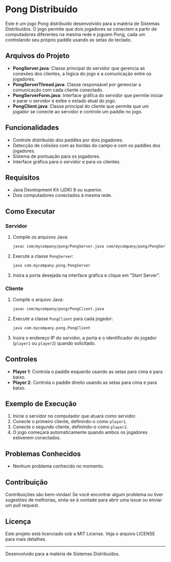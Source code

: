 # Pong Distribuído

Este é um jogo Pong distribuído desenvolvido para a matéria de Sistemas Distribuídos. O jogo permite que dois jogadores se conectem a partir de computadores diferentes na mesma rede e joguem Pong, cada um controlando seu próprio paddle usando as setas do teclado.

## Arquivos do Projeto

- **PongServer.java**: Classe principal do servidor que gerencia as conexões dos clientes, a lógica do jogo e a comunicação entre os jogadores.
- **PongServerThread.java**: Classe responsável por gerenciar a comunicação com cada cliente conectado.
- **PongServerForm.java**: Interface gráfica do servidor que permite iniciar e parar o servidor e exibe o estado atual do jogo.
- **PongClient.java**: Classe principal do cliente que permite que um jogador se conecte ao servidor e controle um paddle no jogo.

## Funcionalidades

- Controle distribuído dos paddles por dois jogadores.
- Detecção de colisões com as bordas do campo e com os paddles dos jogadores.
- Sistema de pontuação para os jogadores.
- Interface gráfica para o servidor e para os clientes.

## Requisitos

- Java Development Kit (JDK) 8 ou superior.
- Dois computadores conectados à mesma rede.

## Como Executar

### Servidor

1. Compile os arquivos Java:

   ```bash
   javac com/mycompany/pong/PongServer.java com/mycompany/pong/PongServerThread.java com/mycompany/pong/PongServerForm.java
   ```

2. Execute a classe `PongServer`:

   ```bash
   java com.mycompany.pong.PongServer
   ```

3. Insira a porta desejada na interface gráfica e clique em "Start Server".

### Cliente

1. Compile o arquivo Java:

   ```bash
   javac com/mycompany/pong/PongClient.java
   ```

2. Execute a classe `PongClient` para cada jogador:

   ```bash
   java com.mycompany.pong.PongClient
   ```

3. Insira o endereço IP do servidor, a porta e o identificador do jogador (`player1` ou `player2`) quando solicitado.

## Controles

- **Player 1**: Controla o paddle esquerdo usando as setas para cima e para baixo.
- **Player 2**: Controla o paddle direito usando as setas para cima e para baixo.

## Exemplo de Execução

1. Inicie o servidor no computador que atuará como servidor.
2. Conecte o primeiro cliente, definindo-o como `player1`.
3. Conecte o segundo cliente, definindo-o como `player2`.
4. O jogo começará automaticamente quando ambos os jogadores estiverem conectados.

## Problemas Conhecidos

- Nenhum problema conhecido no momento.

## Contribuição

Contribuições são bem-vindas! Se você encontrar algum problema ou tiver sugestões de melhorias, sinta-se à vontade para abrir uma issue ou enviar um pull request.

## Licença

Este projeto está licenciado sob a MIT License. Veja o arquivo LICENSE para mais detalhes.

---

Desenvolvido para a matéria de Sistemas Distribuídos.
